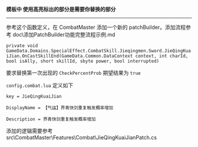 **模板中 使用高亮标出的部分是需要你替换的部分**

---

参考这个函数定义，在 CombatMaster 添加一个新的 patchBuilder。添加流程参考 doc\添加PatchBuilder功能完整流程示例.md

`private void GameData.Domains.SpecialEffect.CombatSkill.Jieqingmen.Sword.JieQingKuaiJian.OnCastSkillEnd(GameData.Common.DataContext context, int charId, bool isAlly, short skillId, sbyte power, bool interrupted)`

要求替换第一次出现的 `CheckPercentProb` 期望结果为 `true`

`config.combat.lua` 定义如下

`key = JieQingKuaiJian`

`DisplayName = 【气运】界青快剑重复触发概率增加`

`Description = 界青快剑重复触发概率增加`

添加的逻辑需要参考 src\CombatMaster\Features\Combat\JieQingKuaiJianPatch.cs